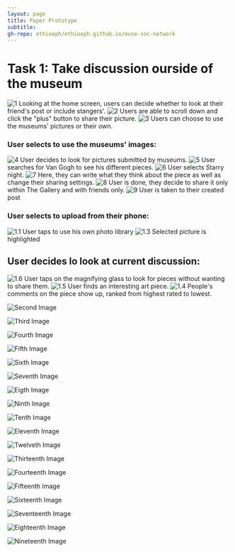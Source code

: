 ```yaml
---
layout: page
title: Paper Prototype
subtitle: 
gh-repo: ethioeph/ethioeph.github.io/muse-soc-network
---
```


# Task 1: Take discussion ourside of the museum
![1](/img/prototype_task_1/1.jpg)
Looking at the home screen, users can decide whether to look at their friend's post or include stangers'.
![2](/img/prototype_task_1/2.jpg)
Users are able to scroll down and click the "plus" button to share their picture.
![3](/img/prototype_task_1/3.jpg)
Users can choose to use the museums' pictures or their own.
### User selects to use the museums' images:
![4](/img/prototype_task_1/4.jpg)
User decides to look for pictures submitted by museums.
![5](/img/prototype_task_1/5.jpg)
User searches for Van Gogh to see his different pieces.
![6](/img/prototype_task_1/6.jpg)
User selects Starry night.
![7](/img/prototype_task_1/7.jpg)
Here, they can write what they think about the piece as well as change their sharing settings.
![8](/img/prototype_task_1/8.jpg)
User is done, they decide to share it only within The Gallery and with friends only.
![9](/img/prototype_task_1/9.jpg)
User is taken to their created post
### User selects to upload from their phone:
![1.1](/img/prototype_task_1/1.1.jpg)
User taps to use his own photo library
![1.3](/img/prototype_task_1/1.3.jpg)
Selected picture is highlighted
## User decides lo look at current discussion:
![1.6](/img/prototype_task_1/1.6.jpg)
User taps on the magnifying glass to look for pieces without wanting to share them.
![1.5](/img/prototype_task_1/1.5.jpg)
User finds an interesting art piece.
![1.4](/img/prototype_task_1/1.4.jpg)
People's comments on the piece show up, ranked from highest rated to lowest.

![Second Image](/img/IMG_20181029_174515.jpg)


![Third Image](/img/IMG_20181029_174544.jpg)


![Fourth Image](/img/IMG_20181029_174601.jpg)

![Fifth Image](/img/IMG_20181029_174634.jpg)


![Sixth Image](/img/IMG_20181029_174719.jpg)


![Seventh Image](/img/IMG_20181029_174745.jpg)

![Eigth Image](/img/IMG_20181029_174800.jpg)


![Ninth Image](/img/IMG_20181029_174902.jpg)

![Tenth Image](/img/IMG_20181029_174953.jpg)


![Eleventh Image](/img/IMG_20181029_175026.jpg)


![Twelveth Image](/img/IMG_20181029_175035.jpg)



![Thirteenth Image](/img/IMG_20181029_175220.jpg)


![Fourteenth Image](/img/IMG_20181029_175747.jpg)


![Fifteenth Image](/img/IMG_20181029_175803.jpg)


![Sixteenth Image](/img/IMG_20181029_175938.jpg)



![Seventeenth Image](/img/IMG_20181029_180001.jpg)

![Eighteenth Image](/img/IMG_20181029_180049.jpg)

![Nineteenth Image](/img/IMG_20181029_180103.jpg)










